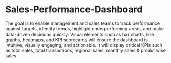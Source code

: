 # Sales-Performance-Dashboard
The goal is to enable management and sales teams to track performance against targets, identify trends,
highlight underperforming areas, and make data-driven decisions quickly. Visual elements such as bar charts,
line graphs, heatmaps, and KPI scorecards will ensure the dashboard is intuitive, visually engaging, and
actionable.
It will display critical KPIs such as total sales, total transactions, regional sales, monthly sales & produt wise sales
